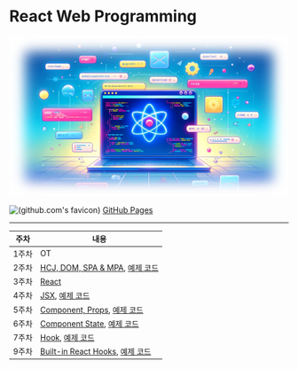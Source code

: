 # React Web Programming
![welcome image](<./md/welcome.png>)

![(github.com's favicon)](https://www.google.com/s2/favicons?domain=github.com) [GitHub Pages](https://seoftbh.github.io/24-1_React/)

---

| 주차 | 내용 |
|------|-----------|
| 1주차 | OT |
| 2주차 | [HCJ, DOM, SPA & MPA](./week02/), [예제 코드](./week02plus/) |
| 3주차 | [React](./week03/) |
| 4주차 | [JSX](./week04/), [예제 코드](./week04plus/) |
| 5주차 | [Component, Props](./week05/), [예제 코드](./week05plus/) |
| 6주차 | [Component State](./week06/), [예제 코드](./week06plus/) |
| 7주차 | [Hook](./week07/), [예제 코드](./week07plus/) |
| 9주차 | [Built-in React Hooks](./week09/), [예제 코드](./week09plus/) |
